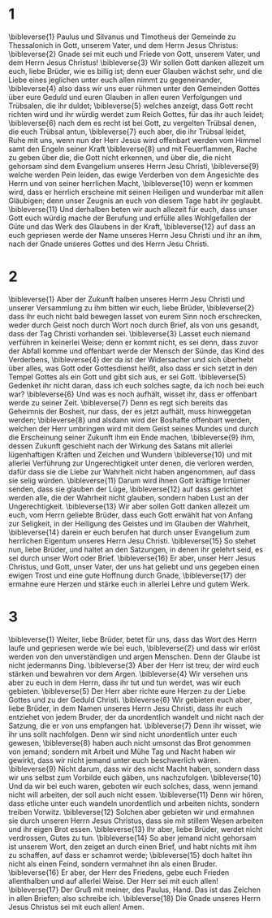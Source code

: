 # 1
\bibleverse{1} Paulus und Silvanus und Timotheus der Gemeinde zu Thessalonich in Gott, unserem Vater, und dem Herrn Jesus Christus: \bibleverse{2} Gnade sei mit euch und Friede von Gott, unserem Vater, und dem Herrn Jesus Christus! \bibleverse{3} Wir sollen Gott danken allezeit um euch, liebe Brüder, wie es billig ist; denn euer Glauben wächst sehr, und die Liebe eines jeglichen unter euch allen nimmt zu gegeneinander, \bibleverse{4} also dass wir uns euer rühmen unter den Gemeinden Gottes über eure Geduld und euren Glauben in allen euren Verfolgungen und Trübsalen, die ihr duldet; \bibleverse{5} welches anzeigt, dass Gott recht richten wird und ihr würdig werdet zum Reich Gottes, für das ihr auch leidet; \bibleverse{6} nach dem es recht ist bei Gott, zu vergelten Trübsal denen, die euch Trübsal antun, \bibleverse{7} euch aber, die ihr Trübsal leidet, Ruhe mit uns, wenn nun der Herr Jesus wird offenbart werden vom Himmel samt den Engeln seiner Kraft \bibleverse{8} und mit Feuerflammen, Rache zu geben über die, die Gott nicht erkennen, und über die, die nicht gehorsam sind dem Evangelium unseres Herrn Jesu Christi, \bibleverse{9} welche werden Pein leiden, das ewige Verderben von dem Angesichte des Herrn und von seiner herrlichen Macht, \bibleverse{10} wenn er kommen wird, dass er herrlich erscheine mit seinen Heiligen und wunderbar mit allen Gläubigen; denn unser Zeugnis an euch von diesem Tage habt ihr geglaubt. \bibleverse{11} Und derhalben beten wir auch allezeit für euch, dass unser Gott euch würdig mache der Berufung und erfülle alles Wohlgefallen der Güte und das Werk des Glaubens in der Kraft, \bibleverse{12} auf dass an euch gepriesen werde der Name unseres Herrn Jesu Christi und ihr an ihm, nach der Gnade unseres Gottes und des Herrn Jesu Christi.

# 2
\bibleverse{1} Aber der Zukunft halben unseres Herrn Jesu Christi und unserer Versammlung zu ihm bitten wir euch, liebe Brüder, \bibleverse{2} dass ihr euch nicht bald bewegen lasset von eurem Sinn noch erschrecken, weder durch Geist noch durch Wort noch durch Brief, als von uns gesandt, dass der Tag Christi vorhanden sei. \bibleverse{3} Lasset euch niemand verführen in keinerlei Weise; denn er kommt nicht, es sei denn, dass zuvor der Abfall komme und offenbart werde der Mensch der Sünde, das Kind des Verderbens, \bibleverse{4} der da ist der Widersacher und sich überhebt über alles, was Gott oder Gottesdienst heißt, also dass er sich setzt in den Tempel Gottes als ein Gott und gibt sich aus, er sei Gott. \bibleverse{5} Gedenket ihr nicht daran, dass ich euch solches sagte, da ich noch bei euch war? \bibleverse{6} Und was es noch aufhält, wisset ihr, dass er offenbart werde zu seiner Zeit. \bibleverse{7} Denn es regt sich bereits das Geheimnis der Bosheit, nur dass, der es jetzt aufhält, muss hinweggetan werden; \bibleverse{8} und alsdann wird der Boshafte offenbart werden, welchen der Herr umbringen wird mit dem Geist seines Mundes und durch die Erscheinung seiner Zukunft ihm ein Ende machen, \bibleverse{9} ihm, dessen Zukunft geschieht nach der Wirkung des Satans mit allerlei lügenhaftigen Kräften und Zeichen und Wundern \bibleverse{10} und mit allerlei Verführung zur Ungerechtigkeit unter denen, die verloren werden, dafür dass sie die Liebe zur Wahrheit nicht haben angenommen, auf dass sie selig würden. \bibleverse{11} Darum wird ihnen Gott kräftige Irrtümer senden, dass sie glauben der Lüge, \bibleverse{12} auf dass gerichtet werden alle, die der Wahrheit nicht glauben, sondern haben Lust an der Ungerechtigkeit. \bibleverse{13} Wir aber sollen Gott danken allezeit um euch, vom Herrn geliebte Brüder, dass euch Gott erwählt hat von Anfang zur Seligkeit, in der Heiligung des Geistes und im Glauben der Wahrheit, \bibleverse{14} darein er euch berufen hat durch unser Evangelium zum herrlichen Eigentum unseres Herrn Jesu Christi. \bibleverse{15} So stehet nun, liebe Brüder, und haltet an den Satzungen, in denen ihr gelehrt seid, es sei durch unser Wort oder Brief. \bibleverse{16} Er aber, unser Herr Jesus Christus, und Gott, unser Vater, der uns hat geliebt und uns gegeben einen ewigen Trost und eine gute Hoffnung durch Gnade, \bibleverse{17} der ermahne eure Herzen und stärke euch in allerlei Lehre und gutem Werk.

# 3
\bibleverse{1} Weiter, liebe Brüder, betet für uns, dass das Wort des Herrn laufe und gepriesen werde wie bei euch, \bibleverse{2} und dass wir erlöst werden von den unverständigen und argen Menschen. Denn der Glaube ist nicht jedermanns Ding. \bibleverse{3} Aber der Herr ist treu; der wird euch stärken und bewahren vor dem Argen. \bibleverse{4} Wir versehen uns aber zu euch in dem Herrn, dass ihr tut und tun werdet, was wir euch gebieten. \bibleverse{5} Der Herr aber richte eure Herzen zu der Liebe Gottes und zu der Geduld Christi. \bibleverse{6} Wir gebieten euch aber, liebe Brüder, in dem Namen unseres Herrn Jesu Christi, dass ihr euch entziehet von jedem Bruder, der da unordentlich wandelt und nicht nach der Satzung, die er von uns empfangen hat. \bibleverse{7} Denn ihr wisset, wie ihr uns sollt nachfolgen. Denn wir sind nicht unordentlich unter euch gewesen, \bibleverse{8} haben auch nicht umsonst das Brot genommen von jemand; sondern mit Arbeit und Mühe Tag und Nacht haben wir gewirkt, dass wir nicht jemand unter euch beschwerlich wären. \bibleverse{9} Nicht darum, dass wir des nicht Macht haben, sondern dass wir uns selbst zum Vorbilde euch gäben, uns nachzufolgen. \bibleverse{10} Und da wir bei euch waren, geboten wir euch solches, dass, wenn jemand nicht will arbeiten, der soll auch nicht essen. \bibleverse{11} Denn wir hören, dass etliche unter euch wandeln unordentlich und arbeiten nichts, sondern treiben Vorwitz. \bibleverse{12} Solchen aber gebieten wir und ermahnen sie durch unseren Herrn Jesus Christus, dass sie mit stillem Wesen arbeiten und ihr eigen Brot essen. \bibleverse{13} Ihr aber, liebe Brüder, werdet nicht verdrossen, Gutes zu tun. \bibleverse{14} So aber jemand nicht gehorsam ist unserem Wort, den zeiget an durch einen Brief, und habt nichts mit ihm zu schaffen, auf dass er schamrot werde; \bibleverse{15} doch haltet ihn nicht als einen Feind, sondern vermahnet ihn als einen Bruder. \bibleverse{16} Er aber, der Herr des Friedens, gebe euch Frieden allenthalben und auf allerlei Weise. Der Herr sei mit euch allen! \bibleverse{17} Der Gruß mit meiner, des Paulus, Hand. Das ist das Zeichen in allen Briefen; also schreibe ich. \bibleverse{18} Die Gnade unseres Herrn Jesus Christus sei mit euch allen! Amen.